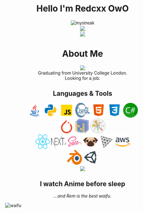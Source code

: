 <h1 align="center">
  Hello I'm Redcxx OwO
</h1>

<div align="center">
  <img align="center" src="https://github-readme-streak-stats.herokuapp.com/?user=redcxx&hide_border=true&theme=tokyonight_duo" alt="mystreak"/>
</div>

<div align="center">
  <img align="center" src="https://github-readme-stats.vercel.app/api?username=redcxx&show_icons=true&include_all_commits=true&count_private=true&hide_border=true&hide_title=true&line_height=30" />
</div>

<div align="center">
  <img align="center" src="https://activity-graph.herokuapp.com/graph?username=redcxx&theme=minimal&hide_border=true&area=true&hide_title=true&bg_color=white"/>
</div>

  
  
<h1 align="center">
  About Me
</h1>

<p align="center">
  <img align="center" src="https://readme-typing-svg.herokuapp.com?size=25&duration=3000&color=000000&center=true&vCenter=true&multiline=true&width=600&height=60&lines=Versatilist%2C+Coder%2C+Learner%2C+Reader" /><br />
  Graduating from University College London.<br />
  Looking for a job.
</p>

<h2 align="center">
  Languages & Tools
</h2>

<div align="center">
  <!-- https://icons8.com/icons -->
  <img src="icons/icons8-java.svg" width=48 height=48>
  <img src="icons/icons8-python.svg" width=48 height=48>
  <img src="icons/icons8-javascript.svg" width=48 height=48>
  <img src="icons/Opengl-logo.svg" width=48 height=48>
  <img src="icons/icons8-html-5.svg" width=48 height=48>
  <img src="icons/icons8-css3.svg" width=48 height=48>
  <img src="icons/csharp.svg" width=48 height=48>
</div>

<div align="center">
  <img src="icons/pytorch-icon.svg" width=44 height=44>
  <img src="icons/numpy-icon.svg" width=48 height=48>
  <img src="icons/Matplotlib_icon.svg" width=48 height=48>
  
</div>
<div align="center">
  <img src="icons/React-icon.svg" width=48 height=48>
  <img src="icons/nextjs.svg" width=48 height=48>
  <img src="icons/icons8-sass.svg" width=48 height=48>
  <img src="icons/pug-final-logo-_-colour-128.svg" width=48 height=48>
  <img src="icons/threejs.svg" width=48 height=48>
  <img src="icons/icons8-amazon-web-services.svg" width=48 height=48>
</div>

<div align="center">
  <img src="icons/blender.svg" width=48 height=48>
  <img src="icons/icons8-unity.svg" width=48 height=48>
</div>

<div align="center">
  <img align="center" src="https://github-readme-stats.vercel.app/api/top-langs/?username=redcxx&layout=compact&langs_count=12&theme=swift" />
</div>


<h2 align="center">
  I watch Anime before sleep
</h2>
<p align="center">
<i>...and Rem is the best waifu.</i>
</p>

![waifu](https://raw.githubusercontent.com/Redcxx/Redcxx/master/97289746_p0.jpg)


